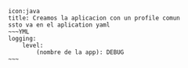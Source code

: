 ```ad-info
icon:java
title: Creamos la aplicacion con un profile comun 
ssto va en el aplication yaml
~~~YML
logging:
    level:
        (nombre de la app): DEBUG
~~~
```
